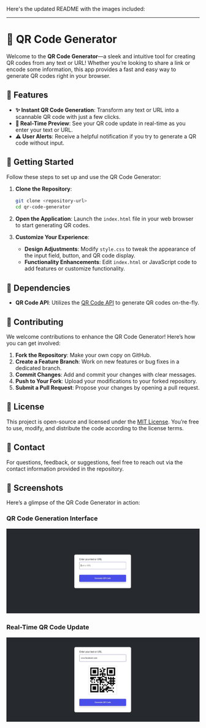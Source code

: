 Here's the updated README with the images included:

---

# 📱 QR Code Generator

Welcome to the **QR Code Generator**—a sleek and intuitive tool for creating QR codes from any text or URL! Whether you’re looking to share a link or encode some information, this app provides a fast and easy way to generate QR codes right in your browser.

## 🚀 Features

- **✨ Instant QR Code Generation**: Transform any text or URL into a scannable QR code with just a few clicks.
- **🔄 Real-Time Preview**: See your QR code update in real-time as you enter your text or URL.
- **⚠️ User Alerts**: Receive a helpful notification if you try to generate a QR code without input.

## 🌟 Getting Started

Follow these steps to set up and use the QR Code Generator:

1. **Clone the Repository**:

   ```bash
   git clone <repository-url>
   cd qr-code-generator
   ```

2. **Open the Application**:
   Launch the `index.html` file in your web browser to start generating QR codes.

3. **Customize Your Experience**:
   - **Design Adjustments**: Modify `style.css` to tweak the appearance of the input field, button, and QR code display.
   - **Functionality Enhancements**: Edit `index.html` or JavaScript code to add features or customize functionality.

## 🔧 Dependencies

- **QR Code API**: Utilizes the [QR Code API](https://goqr.me/api/) to generate QR codes on-the-fly.

## 🤝 Contributing

We welcome contributions to enhance the QR Code Generator! Here’s how you can get involved:

1. **Fork the Repository**: Make your own copy on GitHub.
2. **Create a Feature Branch**: Work on new features or bug fixes in a dedicated branch.
3. **Commit Changes**: Add and commit your changes with clear messages.
4. **Push to Your Fork**: Upload your modifications to your forked repository.
5. **Submit a Pull Request**: Propose your changes by opening a pull request.

## 📜 License

This project is open-source and licensed under the [MIT License](LICENSE). You’re free to use, modify, and distribute the code according to the license terms.

## 📧 Contact

For questions, feedback, or suggestions, feel free to reach out via the contact information provided in the repository.

## 📸 Screenshots

Here’s a glimpse of the QR Code Generator in action:

### QR Code Generation Interface

![QR Code Generation](https://github.com/shamshubham/QR-Code-Generator/blob/master/screenShots/Capture.JPG)

### Real-Time QR Code Update

![QR Code Update](https://github.com/shamshubham/QR-Code-Generator/blob/master/screenShots/Capture1.JPG)
